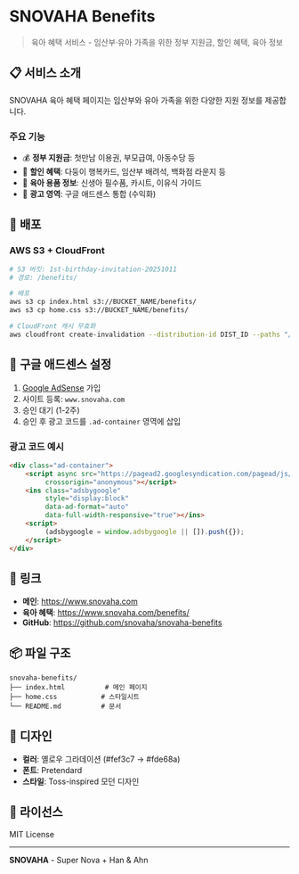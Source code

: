 # SNOVAHA Benefits

> 육아 혜택 서비스 - 임산부·유아 가족을 위한 정부 지원금, 할인 혜택, 육아 정보

## 📋 서비스 소개

SNOVAHA 육아 혜택 페이지는 임산부와 유아 가족을 위한 다양한 지원 정보를 제공합니다.

### 주요 기능

- 💰 **정부 지원금**: 첫만남 이용권, 부모급여, 아동수당 등
- 🎫 **할인 혜택**: 다둥이 행복카드, 임산부 배려석, 백화점 라운지 등
- 🍼 **육아 용품 정보**: 신생아 필수품, 카시트, 이유식 가이드
- 📢 **광고 영역**: 구글 애드센스 통합 (수익화)

## 🚀 배포

### AWS S3 + CloudFront

```bash
# S3 버킷: 1st-birthday-invitation-20251011
# 경로: /benefits/

# 배포
aws s3 cp index.html s3://BUCKET_NAME/benefits/
aws s3 cp home.css s3://BUCKET_NAME/benefits/

# CloudFront 캐시 무효화
aws cloudfront create-invalidation --distribution-id DIST_ID --paths "/benefits/*"
```

## 📝 구글 애드센스 설정

1. [Google AdSense](https://www.google.com/adsense/) 가입
2. 사이트 등록: `www.snovaha.com`
3. 승인 대기 (1-2주)
4. 승인 후 광고 코드를 `.ad-container` 영역에 삽입

### 광고 코드 예시

```html
<div class="ad-container">
    <script async src="https://pagead2.googlesyndication.com/pagead/js/adsbygoogle.js?client=ca-pub-XXXXXXXXXXXXXXXX"
         crossorigin="anonymous"></script>
    <ins class="adsbygoogle"
         style="display:block"
         data-ad-format="auto"
         data-full-width-responsive="true"></ins>
    <script>
         (adsbygoogle = window.adsbygoogle || []).push({});
    </script>
</div>
```

## 🔗 링크

- **메인**: https://www.snovaha.com
- **육아 혜택**: https://www.snovaha.com/benefits/
- **GitHub**: https://github.com/snovaha/snovaha-benefits

## 📦 파일 구조

```
snovaha-benefits/
├── index.html          # 메인 페이지
├── home.css           # 스타일시트
└── README.md          # 문서
```

## 🎨 디자인

- **컬러**: 옐로우 그라데이션 (#fef3c7 → #fde68a)
- **폰트**: Pretendard
- **스타일**: Toss-inspired 모던 디자인

## 📄 라이선스

MIT License

---

**SNOVAHA** - Super Nova + Han & Ahn

